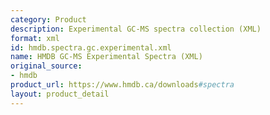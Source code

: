 ```yaml
---
category: Product
description: Experimental GC-MS spectra collection (XML)
format: xml
id: hmdb.spectra.gc.experimental.xml
name: HMDB GC-MS Experimental Spectra (XML)
original_source:
- hmdb
product_url: https://www.hmdb.ca/downloads#spectra
layout: product_detail
---
```

